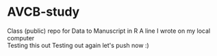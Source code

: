# AVCB-study
Class (public) repo for Data to Manuscript in R
A line I wrote on my local computer  
Testing this out
Testing out again
let's push now :)

